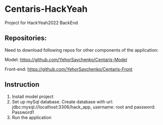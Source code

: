 # Centaris-HackYeah
Project for HackYeah2022 BackEnd

## Repositories:
Need to download following repos for other components of the application:

Model: https://github.com/YehorSavchenko/Centaris-Model

Front-end: https://github.com/YehorSavchenko/Centaris-Front

## Instruction
1. Install model project
2. Set up mySql database. Create database with url: jdbc:mysql://localhost:3306/hack_app,
   username: root and password: Password1
3. Run the application
